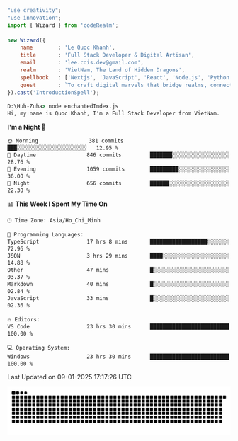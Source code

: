 <!--x axis divider-->

```js 
"use creativity";
"use innovation";
import { Wizard } from 'codeRealm';

new Wizard({
    name        : 'Le Quoc Khanh',
    title       : 'Full Stack Developer & Digital Artisan',
    email       : 'lee.cois.dev@gmail.com',
    realm       : 'VietNam, The Land of Hidden Dragons',
    spellbook   : ['Nextjs', 'JavaScript', 'React', 'Node.js', 'Python', 'Django', 'Cloud Services'],
    quest       : `To craft digital marvels that bridge realms, connect cultures, and bring imagination to life.`,
}).cast('IntroductionSpell');
```

```cmd
D:\Huh-Zuha> node enchantedIndex.js
Hi, my name is Quoc Khanh, I'm a Full Stack Developer from VietNam.
```
<!--START_SECTION:waka-->
**I'm a Night 🦉** 

```text
🌞 Morning                381 commits         ███░░░░░░░░░░░░░░░░░░░░░░   12.95 % 
🌆 Daytime                846 commits         ███████░░░░░░░░░░░░░░░░░░   28.76 % 
🌃 Evening                1059 commits        █████████░░░░░░░░░░░░░░░░   36.00 % 
🌙 Night                  656 commits         ██████░░░░░░░░░░░░░░░░░░░   22.30 % 
```


📊 **This Week I Spent My Time On** 

```text
🕑︎ Time Zone: Asia/Ho_Chi_Minh

💬 Programming Languages: 
TypeScript               17 hrs 8 mins       ██████████████████░░░░░░░   72.96 % 
JSON                     3 hrs 29 mins       ████░░░░░░░░░░░░░░░░░░░░░   14.88 % 
Other                    47 mins             █░░░░░░░░░░░░░░░░░░░░░░░░   03.37 % 
Markdown                 40 mins             █░░░░░░░░░░░░░░░░░░░░░░░░   02.84 % 
JavaScript               33 mins             █░░░░░░░░░░░░░░░░░░░░░░░░   02.36 % 

🔥 Editors: 
VS Code                  23 hrs 30 mins      █████████████████████████   100.00 % 

💻 Operating System: 
Windows                  23 hrs 30 mins      █████████████████████████   100.00 % 
```


 Last Updated on 09-01-2025 17:17:26 UTC
<!--END_SECTION:waka-->
<picture>
  <source media="(prefers-color-scheme: dark)" srcset="https://raw.githubusercontent.com/leecois/leecois/output/github-contribution-grid-snake-dark.svg">
  <source media="(prefers-color-scheme: light)" srcset="https://raw.githubusercontent.com/leecois/leecois/output/github-contribution-grid-snake.svg">
  <img alt="github contribution grid snake animation" src="https://raw.githubusercontent.com/leecois/leecois/output/github-contribution-grid-snake.svg">
</picture>
